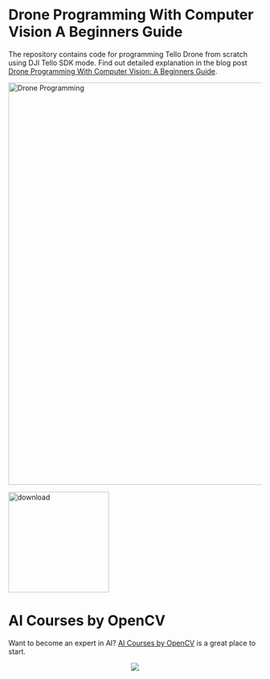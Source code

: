 # Drone Programming With Computer Vision A Beginners Guide

The repository contains code for programming Tello Drone from scratch using DJI Tello SDK mode. Find out detailed explanation in the blog post [Drone Programming With Computer Vision: A Beginners Guide](https://learnopencv.com/drone-programming-with-computer-vision/).

<img src="https://learnopencv.com/wp-content/uploads/2023/06/Drone-Programming-With-Computer-Vision-A-Beginners-Guide.gif" alt="Drone Programming" width="800">

[<img src="https://learnopencv.com/wp-content/uploads/2022/07/download-button-e1657285155454.png" alt="download" width="200">](https://www.dropbox.com/scl/fo/g117zpl23sy0u0vvslg1z/h?dl=1&rlkey=h27o7uvwh757er1ml1rj3impa)

# AI Courses by OpenCV

Want to become an expert in AI? [AI Courses by OpenCV](https://opencv.org/courses/) is a great place to start.

<a href="https://opencv.org/courses/">
<p align="center"> 
<img src="https://learnopencv.com/wp-content/uploads/2023/01/AI-Courses-By-OpenCV-Github.png">
</p>
</a>